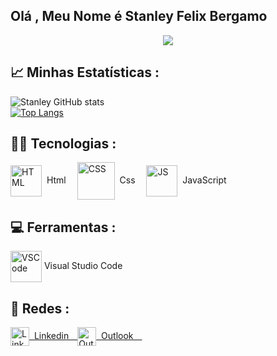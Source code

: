 

## Olá , Meu Nome é Stanley Felix Bergamo 

 <p align="center">
  <a href="https://github.com/DenverCoder1/readme-typing-svg"><img src="https://readme-typing-svg.herokuapp.com?font=Ubuntu&width=431&lines=Desenvolvedor+Front-End+Junior;&font=Ubuntu&width=400&height=45&color=9836F7&v&size=22"></a>
</p>

## 📈 Minhas Estatísticas :

![Stanley GitHub stats](https://github-readme-stats.vercel.app/api?username=Stanley-Felix-Bergamo&show_icons=true&theme=midnight-purple)<br>
[![Top Langs](https://github-readme-stats.vercel.app/api/top-langs/?username=Stanley-Felix-Bergamo&layout=compact&theme=midnight-purple)](https://github.com/Stanley-Felix-Bergamo/github-readme-stats)



## 👨‍💻 Tecnologias :
<div style="display: inline_block">
   <img align="center" alt="HTML" height="50" width="50" src="https://icons-for-free.com/download-icon-icon++html+icon-1320194800994962643_512.png">&nbsp; Html&emsp; 
   <img align="center" alt="CSS" height="60" width="60" src="https://icons-for-free.com/download-icon-css+develop+language+layout+programming+style+icon-1320165728409893942_512.png">&nbsp; Css&emsp; 
   <img align="center" alt="JS" height="50" width="50" src="https://cdn.iconscout.com/icon/free/png-256/javascript-2752148-2284965.png">&nbsp; JavaScript&emsp; 
</div>  

## 💻 Ferramentas :
<div style="display: inline_block">
 <img align="center" alt="VSCode" height="50" width="50" src="https://upload.vectorlogo.zone/logos/visualstudio_code/images/0aea25bb-27bb-427f-8d65-f999bf0cba67.svg">&nbsp;Visual Studio Code
 </div> 

## 📧 Redes :

<div style=" display: flex;">

 <a href="https://www.linkedin.com/in/stanley-felix-bergamo/">
 <img align="center" alt="Linkedin" height="30" width="30" src="https://cdn-icons-png.flaticon.com/512/174/174857.png">
 &nbsp;Linkedin&emsp;
 </a>

<a href="mailto:mailto:stanley.felix.bergamo@outlook.com">
 <img align="center" alt="Outlook" height="30" width="30" src="https://upload.wikimedia.org/wikipedia/commons/thumb/d/df/Microsoft_Office_Outlook_%282018%E2%80%93present%29.svg/1101px-Microsoft_Office_Outlook_%282018%E2%80%93present%29.svg.png">
 &nbsp;Outlook&emsp;</a>
 </div> 






